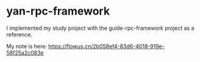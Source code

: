 # yan-rpc-framework
I implemented my study project with the guide-rpc-framework project as a reference.

My note is here:
https://flowus.cn/2b058ef4-83d6-4018-919e-58f25a2c083e
